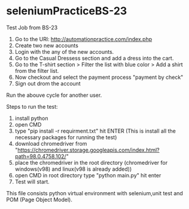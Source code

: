 # seleniumPracticeBS-23
Test Job from BS-23

1. Go to the URl: http://automationpractice.com/index.php
2. Create two new accounts
3. Login with the any of the new accounts.
4. Go to the Casual Dressess section and add a dress into the cart.
5. Go to the T-shirt section > Filter the list with blue color > Add a shirt from the filter list.
6. Now checkout and select the payment process "payment by check"
7. Sign out drom the account

Run the abouve cycle for another user.

Steps to run the test:

1. install python 
2. open CMD 
3. type "pip install -r requirment.txt" hit ENTER (This is install all the necessary packages for running the test)
4. download chromedriver from "https://chromedriver.storage.googleapis.com/index.html?path=98.0.4758.102/"
5. place the chromedriver in the root directory (chromedriver for windows(v98) and linux(v98 is already added))
6. open CMD in root directory type "python main.py" hit enter
7. Test will start.

This file consists python virtual environment with selenium,unit test and POM (Page Object Model).
